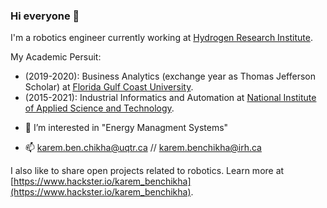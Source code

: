 ### Hi everyone 👋

I'm a robotics engineer currently working at [Hydrogen Research Institute](https://www.irh.ca/).

My Academic Persuit:
* (2019-2020): Business Analytics (exchange year as Thomas Jefferson Scholar) at [Florida Gulf Coast University](https://www.fgcu.edu/).
* (2015-2021): Industrial Informatics and Automation at [National Institute of Applied Science and Technology](http://www.insat.rnu.tn/Fr/accueil_46_34).

- 👀 I’m interested in "Energy Managment Systems" 

- 📫 karem.ben.chikha@uqtr.ca // karem.benchikha@irh.ca 

I also like to share open projects related to robotics. Learn more at [https://www.hackster.io/karem_benchikha](https://www.hackster.io/karem_benchikha).
